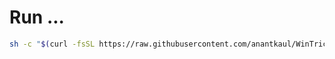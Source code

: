 # Run ...

```sh
sh -c "$(curl -fsSL https://raw.githubusercontent.com/anantkaul/WinTricks/main/systemd-services/setup-smb-service.sh)"
```
